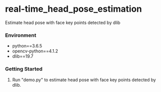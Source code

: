 # real-time_head_pose_estimation
Estimate head pose with face key points detected by dlib

### Environment

- python==3.6.5
- opencv-python==4.1.2
- dlib==19.7

### Getting Started

1. Run "demo.py" to estimate head pose with face key points detected by dlib.


